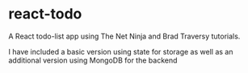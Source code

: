 # react-todo
A React todo-list app using The Net Ninja and Brad Traversy tutorials.

I have included a basic version using state for storage as well as an additional version using MongoDB for the backend
